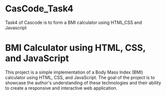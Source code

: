 # CasCode_Task4
Task4 of Cascode is to form a BMI calculator using HTML,CSS and Javascript
# BMI Calculator using HTML, CSS, and JavaScript
This project is a simple implementation of a Body Mass Index (BMI) calculator using HTML, CSS, and JavaScript. The goal of the project is to showcase the author's understanding of these technologies and their ability to create a responsive and interactive web application.
